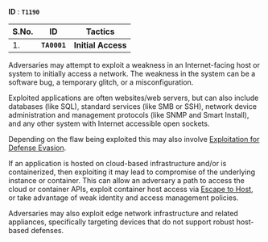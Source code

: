 **ID** : **`T1190`**

| S.No. | ID | Tactics |
| --- | --- | --- |
| 1. | **`TA0001`** | **Initial Access** |

Adversaries may attempt to exploit a weakness in an Internet-facing host or system to initially access a network. The weakness in the system can be a software bug, a temporary glitch, or a misconfiguration.

Exploited applications are often websites/web servers, but can also include databases (like SQL), standard services (like SMB or SSH), network device administration and management protocols (like SNMP and Smart Install), and any other system with Internet accessible open sockets.

Depending on the flaw being exploited this may also involve [Exploitation for Defense Evasion](https://attack.mitre.org/techniques/T1211/).

If an application is hosted on cloud-based infrastructure and/or is containerized, then exploiting it may lead to compromise of the underlying instance or container. This can allow an adversary a path to access the cloud or container APIs, exploit container host access via [Escape to Host](https://attack.mitre.org/techniques/T1611/), or take advantage of weak identity and access management policies.

Adversaries may also exploit edge network infrastructure and related appliances, specifically targeting devices that do not support robust host-based defenses.